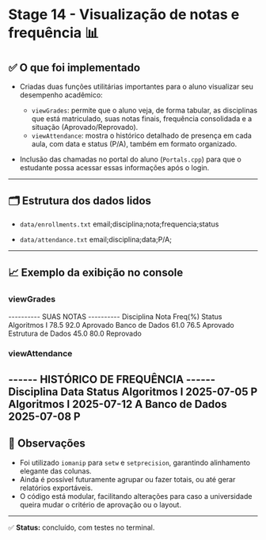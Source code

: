 # Stage 14 - Visualização de notas e frequência 📊

## ✅ O que foi implementado

- Criadas duas funções utilitárias importantes para o aluno visualizar seu desempenho acadêmico:
  - `viewGrades`: permite que o aluno veja, de forma tabular, as disciplinas que está matriculado, suas notas finais, frequência consolidada e a situação (Aprovado/Reprovado).
  - `viewAttendance`: mostra o histórico detalhado de presença em cada aula, com data e status (P/A), também em formato organizado.

- Inclusão das chamadas no portal do aluno (`Portals.cpp`) para que o estudante possa acessar essas informações após o login.

---

## 🗂️ Estrutura dos dados lidos
- `data/enrollments.txt`
email;disciplina;nota;frequencia;status

- `data/attendance.txt`
email;disciplina;data;P/A;
---

## 📈 Exemplo da exibição no console

### viewGrades
---------- SUAS NOTAS ----------
Disciplina Nota Freq(%) Status
Algoritmos I 78.5 92.0 Aprovado
Banco de Dados 61.0 76.5 Aprovado
Estrutura de Dados 45.0 80.0 Reprovado

### viewAttendance
------ HISTÓRICO DE FREQUÊNCIA ------
Disciplina Data Status
Algoritmos I 2025-07-05 P
Algoritmos I 2025-07-12 A
Banco de Dados 2025-07-08 P
---

## 📝 Observações
- Foi utilizado `iomanip` para `setw` e `setprecision`, garantindo alinhamento elegante das colunas.
- Ainda é possível futuramente agrupar ou fazer totais, ou até gerar relatórios exportáveis.
- O código está modular, facilitando alterações para caso a universidade queira mudar o critério de aprovação ou o layout.
---

✅ **Status:** concluído, com testes no terminal.
